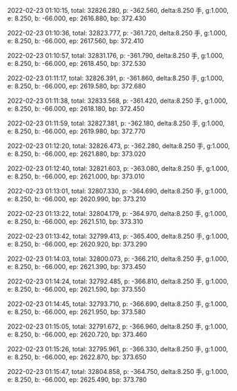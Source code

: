 2022-02-23 01:10:15, total: 32826.280, p: -362.560, delta:8.250 手, g:1.000, e: 8.250, b: -66.000, ep: 2616.880, bp: 372.430

2022-02-23 01:10:36, total: 32823.777, p: -361.720, delta:8.250 手, g:1.000, e: 8.250, b: -66.000, ep: 2617.560, bp: 372.410

2022-02-23 01:10:57, total: 32831.176, p: -361.790, delta:8.250 手, g:1.000, e: 8.250, b: -66.000, ep: 2618.450, bp: 372.530

2022-02-23 01:11:17, total: 32826.391, p: -361.860, delta:8.250 手, g:1.000, e: 8.250, b: -66.000, ep: 2619.580, bp: 372.680

2022-02-23 01:11:38, total: 32833.568, p: -361.420, delta:8.250 手, g:1.000, e: 8.250, b: -66.000, ep: 2618.180, bp: 372.450

2022-02-23 01:11:59, total: 32827.381, p: -362.180, delta:8.250 手, g:1.000, e: 8.250, b: -66.000, ep: 2619.980, bp: 372.770

2022-02-23 01:12:20, total: 32826.473, p: -362.280, delta:8.250 手, g:1.000, e: 8.250, b: -66.000, ep: 2621.880, bp: 373.020

2022-02-23 01:12:40, total: 32821.603, p: -363.080, delta:8.250 手, g:1.000, e: 8.250, b: -66.000, ep: 2621.000, bp: 373.010

2022-02-23 01:13:01, total: 32807.330, p: -364.690, delta:8.250 手, g:1.000, e: 8.250, b: -66.000, ep: 2620.990, bp: 373.210

2022-02-23 01:13:22, total: 32804.179, p: -364.970, delta:8.250 手, g:1.000, e: 8.250, b: -66.000, ep: 2621.510, bp: 373.310

2022-02-23 01:13:42, total: 32799.413, p: -365.400, delta:8.250 手, g:1.000, e: 8.250, b: -66.000, ep: 2620.920, bp: 373.290

2022-02-23 01:14:03, total: 32800.073, p: -366.210, delta:8.250 手, g:1.000, e: 8.250, b: -66.000, ep: 2621.390, bp: 373.450

2022-02-23 01:14:24, total: 32792.485, p: -366.810, delta:8.250 手, g:1.000, e: 8.250, b: -66.000, ep: 2621.590, bp: 373.550

2022-02-23 01:14:45, total: 32793.710, p: -366.690, delta:8.250 手, g:1.000, e: 8.250, b: -66.000, ep: 2621.950, bp: 373.580

2022-02-23 01:15:05, total: 32791.672, p: -366.960, delta:8.250 手, g:1.000, e: 8.250, b: -66.000, ep: 2620.720, bp: 373.460

2022-02-23 01:15:26, total: 32795.961, p: -366.330, delta:8.250 手, g:1.000, e: 8.250, b: -66.000, ep: 2622.870, bp: 373.650

2022-02-23 01:15:47, total: 32804.858, p: -364.750, delta:8.250 手, g:1.000, e: 8.250, b: -66.000, ep: 2625.490, bp: 373.780